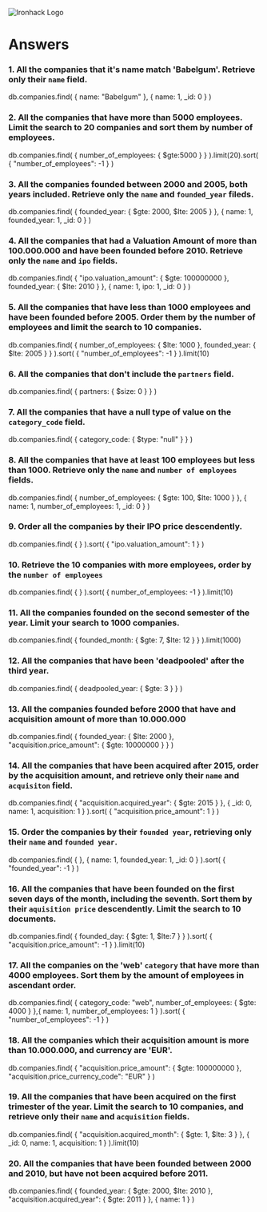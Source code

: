 ![Ironhack Logo](https://i.imgur.com/1QgrNNw.png)

# Answers

### 1. All the companies that it's name match 'Babelgum'. Retrieve only their `name` field.

db.companies.find( { name: "Babelgum" }, { name: 1, _id: 0 } )

### 2. All the companies that have more than 5000 employees. Limit the search to 20 companies and sort them by **number of employees**.

db.companies.find( { number_of_employees: { $gte:5000 } } ).limit(20).sort( { "number_of_employees": -1 } )

### 3. All the companies founded between 2000 and 2005, both years included. Retrieve only the `name` and `founded_year` fileds.

db.companies.find( { founded_year: { $gte: 2000, $lte: 2005 } }, { name: 1, founded_year: 1, _id: 0 } )

### 4. All the companies that had a Valuation Amount of more than 100.000.000 and have been founded before 2010. Retrieve only the `name` and `ipo` fields.

db.companies.find( { "ipo.valuation_amount": { $gte: 100000000 }, founded_year: { $lte: 2010 } }, { name: 1, ipo: 1, _id: 0 } )

### 5. All the companies that have less than 1000 employees and have been founded before 2005. Order them by the number of employees and limit the search to 10 companies.

db.companies.find( { number_of_employees: { $lte: 1000 }, founded_year: { $lte: 2005 } } ).sort( { "number_of_employees": -1 } ).limit(10)

### 6. All the companies that don't include the `partners` field.

db.companies.find( { partners: { $size: 0 } } )

### 7. All the companies that have a null type of value on the `category_code` field.

db.companies.find( { category_code: { $type: "null" } } )

### 8. All the companies that have at least 100 employees but less than 1000. Retrieve only the `name` and `number of employees` fields.

db.companies.find( { number_of_employees: { $gte: 100, $lte: 1000 } }, { name: 1, number_of_employees: 1, _id: 0 } )

### 9. Order all the companies by their IPO price descendently.

db.companies.find( { } ).sort( { "ipo.valuation_amount": 1 } )

### 10. Retrieve the 10 companies with more employees, order by the `number of employees`

db.companies.find( { } ).sort( { number_of_employees: -1 } ).limit(10)

### 11. All the companies founded on the second semester of the year. Limit your search to 1000 companies.

db.companies.find( { founded_month: { $gte: 7, $lte: 12 } } ).limit(1000)

### 12. All the companies that have been 'deadpooled' after the third year.

db.companies.find( { deadpooled_year: { $gte: 3 } } )

### 13. All the companies founded before 2000 that have and acquisition amount of more than 10.000.000

db.companies.find( { founded_year: { $lte: 2000 }, "acquisition.price_amount": { $gte: 10000000 } } )

### 14. All the companies that have been acquired after 2015, order by the acquisition amount, and retrieve only their `name` and `acquisiton` field.

db.companies.find( { "acquisition.acquired_year": { $gte: 2015 } }, { _id: 0, name: 1, acquisition: 1 } ).sort( { "acquisition.price_amount": 1 } )

### 15. Order the companies by their `founded year`, retrieving only their `name` and `founded year`.

db.companies.find( { }, { name: 1, founded_year: 1, _id: 0 } ).sort( { "founded_year": -1 } )

### 16. All the companies that have been founded on the first seven days of the month, including the seventh. Sort them by their `aquisition price` descendently. Limit the search to 10 documents.

db.companies.find( { founded_day: { $gte: 1, $lte:7 } } ).sort( { "acquisition.price_amount": -1 } ).limit(10)

### 17. All the companies on the 'web' `category` that have more than 4000 employees. Sort them by the amount of employees in ascendant order.

db.companies.find( { category_code: "web", number_of_employees: { $gte: 4000 } },{ name: 1, number_of_employees: 1 } ).sort( { "number_of_employees": -1 } )

### 18. All the companies which their acquisition amount is more than 10.000.000, and currency are 'EUR'.

db.companies.find( { "acquisition.price_amount": { $gte: 100000000 }, "acquisition.price_currency_code": "EUR" } )

### 19. All the companies that have been acquired on the first trimester of the year. Limit the search to 10 companies, and retrieve only their `name` and `acquisition` fields.

db.companies.find( { "acquisition.acquired_month": { $gte: 1, $lte: 3 } }, { _id: 0, name: 1, acquisition: 1 } ).limit(10)

### 20. All the companies that have been founded between 2000 and 2010, but have not been acquired before 2011.

db.companies.find( { founded_year: { $gte: 2000, $lte: 2010 }, "acquisition.acquired_year": { $gte: 2011 } }, { name: 1 } )
